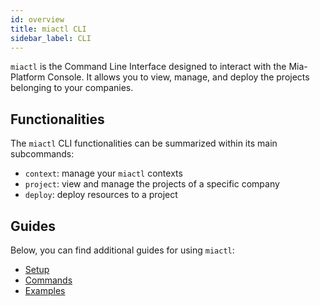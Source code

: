 ```yaml
---
id: overview
title: miactl CLI
sidebar_label: CLI
---
```

`miactl` is the Command Line Interface designed to interact with the Mia-Platform Console.
It allows you to view, manage, and deploy the projects belonging to your companies.

## Functionalities

The `miactl` CLI functionalities can be summarized within its main subcommands:

- `context`: manage your `miactl` contexts
- `project`: view and manage the projects of a specific company
- `deploy`: deploy resources to a project

## Guides

Below, you can find additional guides for using `miactl`:

- [Setup](./20_setup.md)
- [Commands](./30_commands.md)
- [Examples](./40_examples.md)
